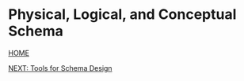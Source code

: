 # Physical, Logical, and Conceptual Schema

[HOME](../README.md)

[NEXT: Tools for Schema Design](2_Tools.md)